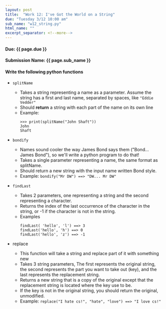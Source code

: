 ```yaml
---
layout: post
title:  "Work 12: I've Got the World on a String"
due: "Tuesday 3/12 10:00 am"
sub_name: "w12_string.py"
html_name: ""
excerpt_separator: <!--more-->
---
```


#### Due: {{ page.due }}
#### Submission Name: {{ page.sub_name }}

#### Write the following python functions
* `splitName`
  * Takes a string representing a name as a parameter. Assume the string has a first and last name, separated by spaces, like `"Eddie Vedder"`
  * Should __return__ a string with each part of the name on its own line
  * Example:
    ```
    >>> print(splitName("John Shaft"))
    John
    Shaft
    ```
* `bondify`
  * Names sound cooler the way James Bond says them ("Bond... James Bond"), so we'll write a python program to do that!
  * Takes a single parameter representing a name, the same format as splitName.
  * Should return a new string with the input name written Bond style.
  * Example: `bondify("Mr DW") ==> "DW... Mr DW"`

* `findLast`
  * Takes 2 parameters, one representing a string and the second representing a character.
  * Returns the index of the last occurrence of the character in the string, or -1 if the character is not in the string.
  * Examples
    ```
    findLast( 'hello', 'l') ==> 3
    findLast('hello', 'h') ==> 0
    findLast('hello', 'z') ==> -1
    ```

* replace
  * This function will take a string and replace part of it with something new
  * Takes 3 string parameters, The first represents the original string, the second represents the part you want to take out (key), and the last represents the replacement string.
  * Returns a new string that is a copy of the original except that the replacement string is located where the key use to be.
  * If the key is not in the original string, you should return the original, unmodified.
  * Example: `replace("I hate cs!", "hate", "love") ==> "I love cs!"`

